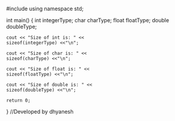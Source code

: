 #include <iostream>
using namespace std;
  
int main() 
{ 
    int integerType; 
    char charType; 
    float floatType; 
    double doubleType; 
  
    
    cout << "Size of int is: " << 
    sizeof(integerType) <<"\n"; 
  
    cout << "Size of char is: " << 
    sizeof(charType) <<"\n"; 
      
    cout << "Size of float is: " << 
    sizeof(floatType) <<"\n";
  
    cout << "Size of double is: " << 
    sizeof(doubleType) <<"\n"; 
  
    return 0; 
} 
//Developed by dhyanesh
